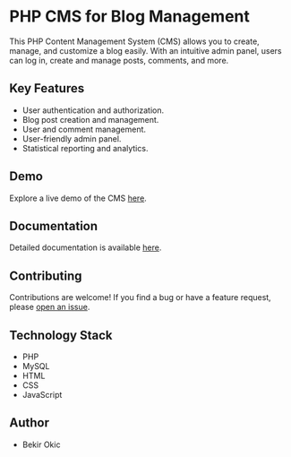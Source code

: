 # PHP CMS for Blog Management

This PHP Content Management System (CMS) allows you to create, manage, and customize a blog easily. With an intuitive admin panel, users can log in, create and manage posts, comments, and more.

## Key Features

- User authentication and authorization.
- Blog post creation and management.
- User and comment management.
- User-friendly admin panel.
- Statistical reporting and analytics.

## Demo

Explore a live demo of the CMS [here](link-to-demo).

## Documentation

Detailed documentation is available [here](link-to-documentation).

## Contributing

Contributions are welcome! If you find a bug or have a feature request, please [open an issue]([https://github.com/OkicB/PHP-CMS-Project/issues]).

## Technology Stack

- PHP
- MySQL
- HTML
- CSS
- JavaScript

## Author

- Bekir Okic
